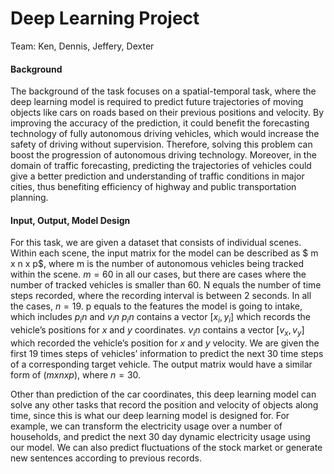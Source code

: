 # Deep Learning Project

Team: Ken, Dennis, Jeffery, Dexter

#### Background

The background of the task focuses on a spatial-temporal task, where the deep learning model is required to predict future trajectories of moving objects like cars on roads based on their previous positions and velocity. By improving the accuracy of the prediction, it could benefit the forecasting technology of fully autonomous driving vehicles, which would increase the safety of driving without supervision. Therefore, solving this problem can boost the progression of autonomous driving technology. Moreover, in the domain of traffic forecasting, predicting the trajectories of vehicles could give a better prediction and understanding of traffic conditions in major cities, thus benefiting efficiency of highway and public transportation planning.

#### Input, Output, Model Design

For this task, we are given a dataset that consists of individual scenes. Within each scene, the input matrix for the model can be described as $ m x n x p$, where m is the number of autonomous vehicles being tracked within the scene. $m = 60$ in all our cases, but there are cases where the number of tracked vehicles is smaller than 60. N equals the number of time steps recorded, where the recording interval is between 2 seconds. In all the cases, $n = 19$. p equals to the features the model is going to intake, which includes $p_in$ and $v_in$ $p_in$ contains a vector $[x_i, y_i]$ which records the vehicle’s positions for $x$ and $y$ coordinates. $v_in$ contains a vector $[v_x, v_y]$ which recorded the vehicle’s position for $x$ and $y$ velocity. We are given the first 19 times steps of vehicles’ information to predict the next 30 time steps of a corresponding target vehicle. The output matrix would have a similar form of $(m x n x p)$, where $n = 30$.

Other than prediction of the car coordinates, this deep learning model can solve any other tasks that record the position and velocity of objects along time, since this is what our deep learning model is designed for. For example, we can transform the electricity usage over a number of households, and predict the next 30 day dynamic electricity usage using our model. We can also predict fluctuations of the stock market or generate new sentences according to previous records.
